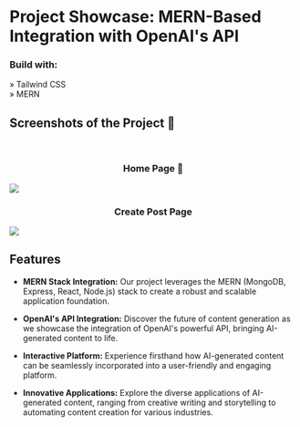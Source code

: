# Project Showcase: MERN-Based Integration with OpenAI's API

<h3>Build with:</h3>

» Tailwind CSS <br>
» MERN


<h2>Screenshots of the Project 📸</h2>
<br>

<h3 align='center'>Home Page 🏡</h3>

<img src='https://github.com/Darshan2923/DreamCanvas/assets/135990671/e2669bf9-7550-4df9-bc3e-392a42e93dd8.png'/>
<h3 align='center'>Create Post Page</h3>
<img src='https://github.com/Darshan2923/DreamCanvas/assets/135990671/d71e1f79-8528-4d56-88b4-62736e643a88.png'/>



## Features

- **MERN Stack Integration:** Our project leverages the MERN (MongoDB, Express, React, Node.js) stack to create a robust and scalable application foundation.

- **OpenAI's API Integration:** Discover the future of content generation as we showcase the integration of OpenAI's powerful API, bringing AI-generated content to life.

- **Interactive Platform:** Experience firsthand how AI-generated content can be seamlessly incorporated into a user-friendly and engaging platform.

- **Innovative Applications:** Explore the diverse applications of AI-generated content, ranging from creative writing and storytelling to automating content creation for various industries.

